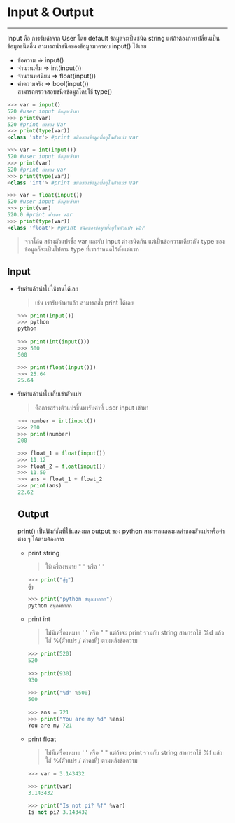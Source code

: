 # Input & Output

---

  Input คือ การรับค่าจาก User โดย default ข้อมูลจะเป็นชนิด string
แต่ถ้าต้องการเปลี่ยนเป็นข้อมูลชนิดอื่น สามารถนำชนิดของข้อมูลมาครอบ input() ได้เลย
  * ข้อความ ⇒ input()
  * จำนวนเต็ม ⇒  int(input()) 
  * จำนวนทศนิยม ⇒ float(input())
  * ค่าความจริง ⇒ bool(input())<br>
สามารถตรวจสอบชนิดข้อมูลโดยใช้ type()
```python
>>> var = input()
520 #user input ข้อมูลเข้ามา 
>>> print(var) 
520 #print ค่าของ Var 
>>> print(type(var)) 
<class 'str'> #print ชนิดของข้อมูลที่อยู่ในตัวแปร var

>>> var = int(input())
520 #user input ข้อมูลเข้ามา 
>>> print(var) 
520 #print ค่าของ var 
>>> print(type(var)) 
<class 'int'> #print ชนิดของข้อมูลที่อยู่ในตัวแปร var

>>> var = float(input()) 
520 #user input ข้อมูลเข้ามา 
>>> print(var) 
520.0 #print ค่าของ var 
>>> print(type(var)) 
<class 'float'> #print ชนิดของข้อมูลที่อยู่ในตัวแปร var
```

> จากโค้ด สร้างตัวแปรชื่อ var และรับ input ต่างชนิดกัน แต่เป็นข้อความเดียวกัน type ของข้อมูลก็จะเป็นไปตาม type ที่เรากำหนดไว้ตั้งแต่แรก

## Input 
<ul>
  <li>รับค่าแล้วนำไปใช้งานได้เลย</li>
	
  > เช่น เรารับค่ามาแล้ว สามารถสั่ง print ได้เลย
  
```python
>>> print(input())
>>> python
python 
	
>>> print(int(input()))
>>> 500
500

>>> print(float(input()))
>>> 25.64
25.64
```
  
  <li>รับค่าแล้วนำไปเก็บเข้าตัวแปร</li>
	
  > คือการสร้างตัวแปรขึ้นมารับค่าที่ user input เข้ามา 
  
```python
>>> number = int(input())
>>> 200
>>> print(number)
200

>>> float_1 = float(input())
>>> 11.12
>>> float_2 = float(input())
>>> 11.50
>>> ans = float_1 + float_2
>>> print(ans)
22.62
```

## Output
	
print() เป็นฟังก์ชันที่ใช้แสดงผล output ของ python สามารถแสดงผลค่าของตัวแปรหรือค่าต่าง ๆ ได้ตามต้องการ
	
<ul>
  <li>print string</li>
	
  > ใช้เครื่องหมาย " " หรือ ' '
  
```python
>>> print("สู้ๆ")
สู้ๆ
	
>>> print("python สนุกมากกก")
python สนุกมากกก
```
  
  <li>print int</li>
	
  > ไม่มีเครื่องหมาย ' ' หรือ " " แต่ถ้าจะ print รวมกับ string สามารถใช้ %d แล้วใส่ %(ตัวแปร / ค่าคงที่) ตามหลังข้อความ 
  
```python
>>> print(520) 
520
	
>>> print(930)
930
	
>>> print("%d" %500)
500
	
>>> ans = 721 
>>> print("You are my %d" %ans)
You are my 721
```
	
<li>print float</li>
	
  > ไม่มีเครื่องหมาย ' ' หรือ " " แต่ถ้าจะ print รวมกับ string สามารถใช้ %f แล้วใส่ %(ตัวแปร / ค่าคงที่) ตามหลังข้อความ 
  
```python
>>> var = 3.143432
	
>>> print(var)
3.143432

>>> print("Is not pi? %f" %var)
Is not pi? 3.143432
```
 </ul>
